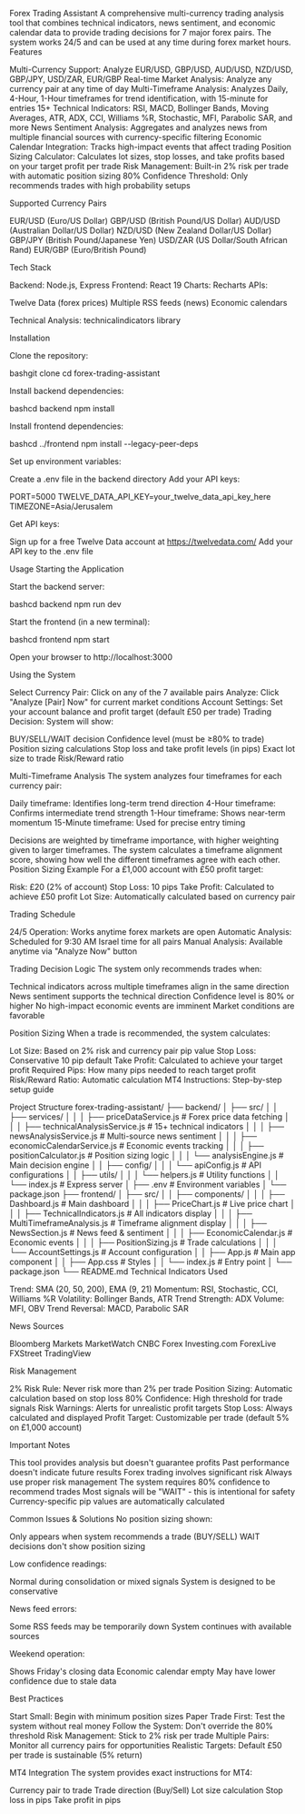 Forex Trading Assistant
A comprehensive multi-currency trading analysis tool that combines technical indicators, news sentiment, and economic calendar data to provide trading decisions for 7 major forex pairs. The system works 24/5 and can be used at any time during forex market hours.
Features

Multi-Currency Support: Analyze EUR/USD, GBP/USD, AUD/USD, NZD/USD, GBP/JPY, USD/ZAR, EUR/GBP
Real-time Market Analysis: Analyze any currency pair at any time of day
Multi-Timeframe Analysis: Analyzes Daily, 4-Hour, 1-Hour timeframes for trend identification, with 15-minute for entries
15+ Technical Indicators: RSI, MACD, Bollinger Bands, Moving Averages, ATR, ADX, CCI, Williams %R, Stochastic, MFI, Parabolic SAR, and more
News Sentiment Analysis: Aggregates and analyzes news from multiple financial sources with currency-specific filtering
Economic Calendar Integration: Tracks high-impact events that affect trading
Position Sizing Calculator: Calculates lot sizes, stop losses, and take profits based on your target profit per trade
Risk Management: Built-in 2% risk per trade with automatic position sizing
80% Confidence Threshold: Only recommends trades with high probability setups

Supported Currency Pairs

EUR/USD (Euro/US Dollar)
GBP/USD (British Pound/US Dollar)
AUD/USD (Australian Dollar/US Dollar)
NZD/USD (New Zealand Dollar/US Dollar)
GBP/JPY (British Pound/Japanese Yen)
USD/ZAR (US Dollar/South African Rand)
EUR/GBP (Euro/British Pound)

Tech Stack

Backend: Node.js, Express
Frontend: React 19
Charts: Recharts
APIs:

Twelve Data (forex prices)
Multiple RSS feeds (news)
Economic calendars


Technical Analysis: technicalindicators library

Installation

Clone the repository:

bashgit clone <repository-url>
cd forex-trading-assistant

Install backend dependencies:

bashcd backend
npm install

Install frontend dependencies:

bashcd ../frontend
npm install --legacy-peer-deps

Set up environment variables:

Create a .env file in the backend directory
Add your API keys:



PORT=5000
TWELVE_DATA_API_KEY=your_twelve_data_api_key_here
TIMEZONE=Asia/Jerusalem

Get API keys:

Sign up for a free Twelve Data account at https://twelvedata.com/
Add your API key to the .env file



Usage
Starting the Application

Start the backend server:

bashcd backend
npm run dev

Start the frontend (in a new terminal):

bashcd frontend
npm start

Open your browser to http://localhost:3000

Using the System

Select Currency Pair: Click on any of the 7 available pairs
Analyze: Click "Analyze [Pair] Now" for current market conditions
Account Settings: Set your account balance and profit target (default £50 per trade)
Trading Decision: System will show:

BUY/SELL/WAIT decision
Confidence level (must be ≥80% to trade)
Position sizing calculations
Stop loss and take profit levels (in pips)
Exact lot size to trade
Risk/Reward ratio



Multi-Timeframe Analysis
The system analyzes four timeframes for each currency pair:

Daily timeframe: Identifies long-term trend direction
4-Hour timeframe: Confirms intermediate trend strength
1-Hour timeframe: Shows near-term momentum
15-Minute timeframe: Used for precise entry timing

Decisions are weighted by timeframe importance, with higher weighting given to larger timeframes. The system calculates a timeframe alignment score, showing how well the different timeframes agree with each other.
Position Sizing Example
For a £1,000 account with £50 profit target:

Risk: £20 (2% of account)
Stop Loss: 10 pips
Take Profit: Calculated to achieve £50 profit
Lot Size: Automatically calculated based on currency pair

Trading Schedule

24/5 Operation: Works anytime forex markets are open
Automatic Analysis: Scheduled for 9:30 AM Israel time for all pairs
Manual Analysis: Available anytime via "Analyze Now" button

Trading Decision Logic
The system only recommends trades when:

Technical indicators across multiple timeframes align in the same direction
News sentiment supports the technical direction
Confidence level is 80% or higher
No high-impact economic events are imminent
Market conditions are favorable

Position Sizing
When a trade is recommended, the system calculates:

Lot Size: Based on 2% risk and currency pair pip value
Stop Loss: Conservative 10 pip default
Take Profit: Calculated to achieve your target profit
Required Pips: How many pips needed to reach target profit
Risk/Reward Ratio: Automatic calculation
MT4 Instructions: Step-by-step setup guide

Project Structure
forex-trading-assistant/
├── backend/
│   ├── src/
│   │   ├── services/
│   │   │   ├── priceDataService.js         # Forex price data fetching
│   │   │   ├── technicalAnalysisService.js # 15+ technical indicators
│   │   │   ├── newsAnalysisService.js      # Multi-source news sentiment
│   │   │   ├── economicCalendarService.js  # Economic events tracking
│   │   │   ├── positionCalculator.js       # Position sizing logic
│   │   │   └── analysisEngine.js           # Main decision engine
│   │   ├── config/
│   │   │   └── apiConfig.js               # API configurations
│   │   ├── utils/
│   │   │   └── helpers.js                 # Utility functions
│   │   └── index.js                       # Express server
│   ├── .env                               # Environment variables
│   └── package.json
├── frontend/
│   ├── src/
│   │   ├── components/
│   │   │   ├── Dashboard.js               # Main dashboard
│   │   │   ├── PriceChart.js              # Live price chart
│   │   │   ├── TechnicalIndicators.js     # All indicators display
│   │   │   ├── MultiTimeframeAnalysis.js  # Timeframe alignment display
│   │   │   ├── NewsSection.js             # News feed & sentiment
│   │   │   ├── EconomicCalendar.js        # Economic events
│   │   │   ├── PositionSizing.js          # Trade calculations
│   │   │   └── AccountSettings.js         # Account configuration
│   │   ├── App.js                         # Main app component
│   │   ├── App.css                        # Styles
│   │   └── index.js                       # Entry point
│   └── package.json
└── README.md
Technical Indicators Used

Trend: SMA (20, 50, 200), EMA (9, 21)
Momentum: RSI, Stochastic, CCI, Williams %R
Volatility: Bollinger Bands, ATR
Trend Strength: ADX
Volume: MFI, OBV
Trend Reversal: MACD, Parabolic SAR

News Sources

Bloomberg Markets
MarketWatch
CNBC Forex
Investing.com
ForexLive
FXStreet
TradingView

Risk Management

2% Risk Rule: Never risk more than 2% per trade
Position Sizing: Automatic calculation based on stop loss
80% Confidence: High threshold for trade signals
Risk Warnings: Alerts for unrealistic profit targets
Stop Loss: Always calculated and displayed
Profit Target: Customizable per trade (default 5% on £1,000 account)

Important Notes

This tool provides analysis but doesn't guarantee profits
Past performance doesn't indicate future results
Forex trading involves significant risk
Always use proper risk management
The system requires 80% confidence to recommend trades
Most signals will be "WAIT" - this is intentional for safety
Currency-specific pip values are automatically calculated

Common Issues & Solutions
No position sizing shown:

Only appears when system recommends a trade (BUY/SELL)
WAIT decisions don't show position sizing

Low confidence readings:

Normal during consolidation or mixed signals
System is designed to be conservative

News feed errors:

Some RSS feeds may be temporarily down
System continues with available sources

Weekend operation:

Shows Friday's closing data
Economic calendar empty
May have lower confidence due to stale data

Best Practices

Start Small: Begin with minimum position sizes
Paper Trade First: Test the system without real money
Follow the System: Don't override the 80% threshold
Risk Management: Stick to 2% risk per trade
Multiple Pairs: Monitor all currency pairs for opportunities
Realistic Targets: Default £50 per trade is sustainable (5% return)

MT4 Integration
The system provides exact instructions for MT4:

Currency pair to trade
Trade direction (Buy/Sell)
Lot size calculation
Stop loss in pips
Take profit in pips